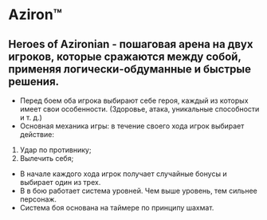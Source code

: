 Aziron™
========
Heroes of Azironian - пошаговая арена на двух игроков, которые сражаются между собой, применяя логически-обдуманные и быстрые решения.
--------------------------------------------------------------------------------------------------------------------------------------
* Перед боем оба игрока выбирают себе героя, каждый из которых имеет свои особенности. (Здоровье, атака, уникальные способности и т. д.)
* Основная механика игры: в течение своего хода игрок выбирает действие: 
1. Удар по противнику;
2. Вылечить себя;
* В начале каждого хода игрок получает случайные бонусы и выбирает один из трех.
* В в бою работает система уровней. Чем выше уровень, тем сильнее персонаж.
* Система боя основана на таймере по принципу шахмат.

